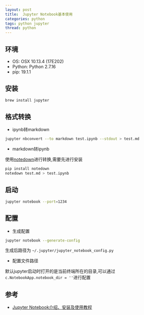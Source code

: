 ```yaml
---
layout: post
title:  Jupyter Notebook基本使用
categories: python
tags: python jupyter
thread: python
---
```


## 环境

* OS: OSX 10.13.4 (17E202)
* Python: Python 2.7.16
* pip: 19.1.1

## 安装

```bash
brew install jupyter
```

## 格式转换

* ipynb转markdown

```bash
jupyter nbconvert --to markdown test.ipynb --stdout > test.md
```

* markdown转ipynb

使用[notedown](https://github.com/aaren/notedown)进行转换,需要先进行安装

```bash
pip install notedown
notedown test.md > test.ipynb
```

## 启动

```bash
jupyter notebook --port=1234
```

## 配置

* 生成配置

```bash
jupyter notebook --generate-config
```

生成后路径为 `~/.jupyter/jupyter_notebook_config.py`

* 配置文件路径

默认jupyter启动时打开的是当前终端所在的目录,可以通过 `c.NotebookApp.notebook_dir = ''`进行配置

## 参考

* [Jupyter Notebook介绍、安装及使用教程](https://zhuanlan.zhihu.com/p/33105153)
